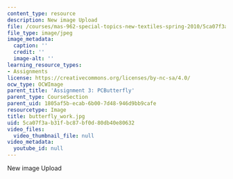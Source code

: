```yaml
---
content_type: resource
description: New image Upload
file: /courses/mas-962-special-topics-new-textiles-spring-2010/5ca07f3ab31fbc87bf0d80db40e80632_butterfly_work.jpg
file_type: image/jpeg
image_metadata:
  caption: ''
  credit: ''
  image-alt: ''
learning_resource_types:
- Assignments
license: https://creativecommons.org/licenses/by-nc-sa/4.0/
ocw_type: OCWImage
parent_title: 'Assignment 3: PCButterfly'
parent_type: CourseSection
parent_uid: 1805af5b-ecab-6b00-7d48-946d9bb9cafe
resourcetype: Image
title: butterfly_work.jpg
uid: 5ca07f3a-b31f-bc87-bf0d-80db40e80632
video_files:
  video_thumbnail_file: null
video_metadata:
  youtube_id: null
---
```

New image Upload